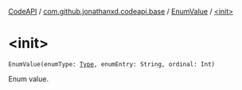 [CodeAPI](../../index.md) / [com.github.jonathanxd.codeapi.base](../index.md) / [EnumValue](index.md) / [&lt;init&gt;](.)

# &lt;init&gt;

`EnumValue(enumType: `[`Type`](http://docs.oracle.com/javase/6/docs/api/java/lang/reflect/Type.html)`, enumEntry: String, ordinal: Int)`

Enum value.

